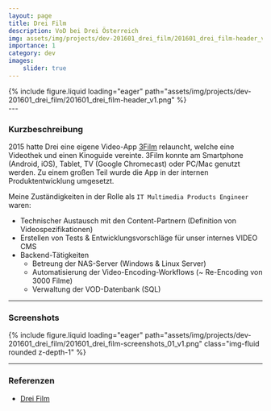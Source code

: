 ```yaml
---
layout: page
title: Drei Film
description: VoD bei Drei Österreich
img: assets/img/projects/dev-201601_drei_film/201601_drei_film-header_v1.png
importance: 1
category: dev
images:
    slider: true
---
```

<div class="header-pic">
    {% include figure.liquid loading="eager" path="assets/img/projects/dev-201601_drei_film/201601_drei_film-header_v1.png" %}
</div>
---

### Kurzbeschreibung
2015 hatte Drei eine eigene Video-App [3Film](https://www.drei.at/de/privat/produkte-und-services/drei-tv/drei-film.html) relauncht, 
welche eine Videothek und einen Kinoguide vereinte. 3Film konnte am Smartphone (Android, iOS), Tablet, TV (Google Chromecast) oder 
PC/Mac genutzt werden. Zu einem großen Teil wurde die App in der internen Produktentwicklung umgesetzt.

Meine Zuständigkeiten in der Rolle als `IT Multimedia Products Engineer` waren:
- Technischer Austausch mit den Content-Partnern (Definition von Videospezifikationen)
- Erstellen von Tests & Entwicklungsvorschläge für unser internes VIDEO CMS
- Backend-Tätigkeiten
    - Betreung der NAS-Server (Windows & Linux Server)
    - Automatisierung der Video-Encoding-Workflows (~ Re-Encoding von 3000 Filme)
    - Verwaltung der VOD-Datenbank (SQL)

---
### Screenshots
<swiper-container keyboard="true" navigation="true" pagination="true" pagination-clickable="true" pagination-dynamic-bullets="true" rewind="true">
  <swiper-slide>{% include figure.liquid loading="eager" path="assets/img/projects/dev-201601_drei_film/201601_drei_film-screenshots_01_v1.png" class="img-fluid rounded z-depth-1" %}</swiper-slide>
</swiper-container>

---
### Referenzen
- <a href="https://www.drei.at/de/privat/produkte-und-services/drei-tv/drei-film.html">Drei Film</a>